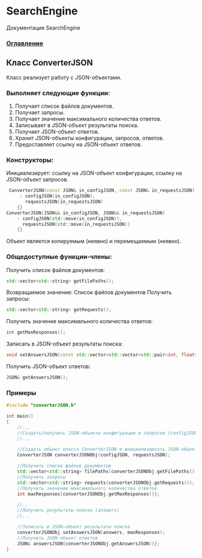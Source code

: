 # SearchEngine
Документация SearchEngine

### [Оглавление](../index.md)

## Класс ConverterJSON
Класс реализует работу с JSON-объектами.
### Выполняет следующие функции:
1. Получает список файлов документов.
2. Получает запросы.
3. Получает значение максимального количества ответов.
4. Записывает в JSON-объект результаты поиска.
5. Получает JSON-объект ответов.
6. Хранит JSON-объекты конфигурации, запросов, ответов.
7. Предоставляет ссылку на JSON-объект ответов.
### Конструкторы:
Инициализирует: ссылку на JSON-объект конфигурации, ссылку на JSON-объект запросов.
```cpp
 ConverterJSON(const JSON& in_configJSON, const JSON& in_requestsJSON)
     : configJSON(in_configJSON),
       requestsJSON(in_requestsJSON)
    {}
ConverterJSON(JSON&& in_configJSON, JSON&& in_requestsJSON)
    : configJSON(std::move(in_configJSON)),
      requestsJSON(std::move(in_requestsJSON))
    {}
```
Объект является копируемым (неявно) и перемещаемым (неявно).
### Общедоступные функции-члены:
Получить список файлов документов:
```cpp
std::vector<std::string> getFilePaths();
```
Возвращаемое значение: Список файлов документов
Получить запросы:
```cpp
std::vector<std::string> getRequests();
```
Получить значение максимального количества ответов:
```cpp
int getMaxResponses();
```
Записать в JSON-объект результаты поиска:
```cpp
void setAnswersJSON(const std::vector<std::vector<std::pair<int, float>>>& answers, int maxResponses);
```
Получить JSON-объект ответов:
```cpp
JSON& getAnswersJSON();
```
### Примеры
```cpp
#include "converterJSON.h"

int main()
{
    //...
    //Создать/получить JSON-объекты конфигурации и запросов (configJSON, requestsJSON)
    //...

    //Создать объект класса ConverterJSON и инициализироать JSON-объектами конфигурации и запросов
    ConverterJSON converterJSONObj(configJSON, requestsJSON);

    //Получить список файлов документов
    std::vector<std::string> filePaths(converterJSONObj.getFilePaths());
    //Получить запросы
    std::vector<std::string> requests(converterJSONObj.getRequests());
    //Получить значение максимального количества ответов
    int maxResponses{converterJSONObj.getMaxResponses()};

    //...
    //Получить результаты поиска (answers)
    //...

    //Записать в JSON-объект результаты поиска
    converterJSONObj.setAnswersJSON(answers, maxResponses);
    //Получить JSON-объект ответов
    JSON& answersJSON{converterJSONObj.getAnswersJSON()};
}
```
